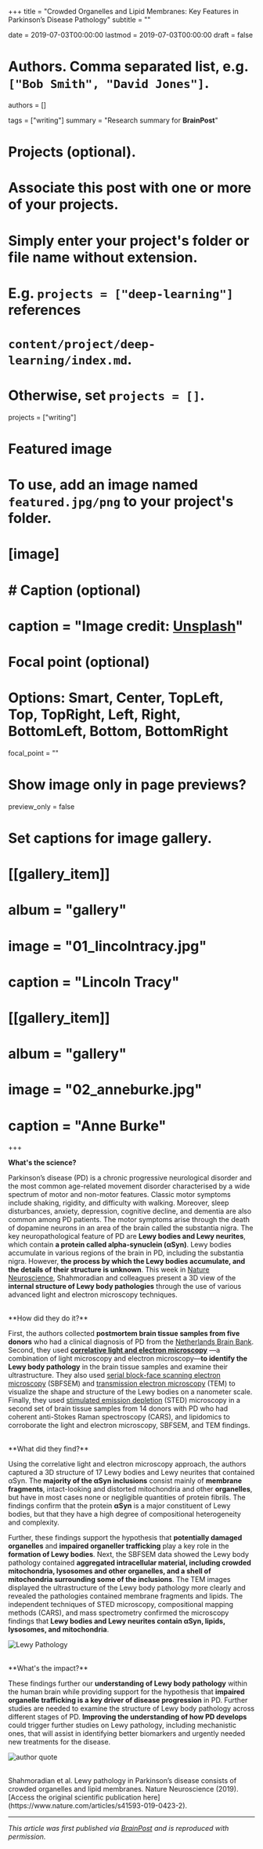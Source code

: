 +++
title = "Crowded Organelles and Lipid Membranes: Key Features in Parkinson’s Disease Pathology"
subtitle = ""

date = 2019-07-03T00:00:00
lastmod = 2019-07-03T00:00:00
draft = false

# Authors. Comma separated list, e.g. `["Bob Smith", "David Jones"]`.
authors = []

tags = ["writing"]
summary = "Research summary for **BrainPost**"

# Projects (optional).
#   Associate this post with one or more of your projects.
#   Simply enter your project's folder or file name without extension.
#   E.g. `projects = ["deep-learning"]` references 
#   `content/project/deep-learning/index.md`.
#   Otherwise, set `projects = []`.
projects = ["writing"]

# Featured image
# To use, add an image named `featured.jpg/png` to your project's folder. 
# [image]
#   # Caption (optional)
#   caption = "Image credit: [**Unsplash**](https://unsplash.com/photos/CpkOjOcXdUY)"

  # Focal point (optional)
  # Options: Smart, Center, TopLeft, Top, TopRight, Left, Right, BottomLeft, Bottom, BottomRight
  focal_point = ""

  # Show image only in page previews?
  preview_only = false

# Set captions for image gallery.

# [[gallery_item]]
# album = "gallery"
# image = "01_lincolntracy.jpg"
# caption = "Lincoln Tracy"

# [[gallery_item]]
# album = "gallery"
# image = "02_anneburke.jpg"
# caption = "Anne Burke"

+++

**What's the science?**

Parkinson’s disease (PD) is a chronic progressive neurological disorder and the most common age-related movement disorder characterised by a wide spectrum of motor and non-motor features. Classic motor symptoms include shaking, rigidity, and difficulty with walking. Moreover, sleep disturbances, anxiety, depression, cognitive decline, and dementia are also common among PD patients. The motor symptoms arise through the death of dopamine neurons in an area of the brain called the substantia nigra. The key neuropathological feature of PD are **Lewy bodies and Lewy neurites**, which contain **a protein called alpha-synuclein (αSyn)**. Lewy bodies accumulate in various regions of the brain in PD, including the substantia nigra. However, **the process by which the Lewy bodies accumulate, and the details of their structure is unknown**. This week in [Nature Neuroscience](https://www.nature.com/articles/s41593-019-0423-2), Shahmoradian and colleagues present a 3D view of the **internal structure of Lewy body pathologies** through the use of various advanced light and electron microscopy techniques.

<br/>
**How did they do it?**

First, the authors collected **postmortem brain tissue samples from five donors** who had a clinical diagnosis of PD from the [Netherlands Brain Bank](https://www.brainbank.nl/). Second, they used **[correlative light and electron microscopy](https://www.delmic.com/correlative-light-electron-microscopy)** —a combination of light microscopy and electron microscopy—**to identify the Lewy body pathology** in the brain tissue samples and examine their ultrastructure. They also used [serial block-face scanning electron microscopy](https://www.sciencedirect.com/topics/neuroscience/serial-block-face-scanning-electron-microscopy) (SBFSEM) and [transmission electron microscopy](https://warwick.ac.uk/fac/sci/physics/current/postgraduate/regs/mpagswarwick/ex5/techniques/structural/tem/) (TEM) to visualize the shape and structure of the Lewy bodies on a nanometer scale. Finally, they used [stimulated emission depletion](https://www.microscopyu.com/references/stimulated-emission-depletion-sted) (STED) microscopy in a second set of brain tissue samples from 14 donors with PD who had coherent anti-Stokes Raman spectroscopy (CARS), and lipidomics to corroborate the light and electron microscopy, SBFSEM, and TEM findings.

<br/>
**What did they find?**

Using the correlative light and electron microscopy approach, the authors captured a 3D structure of 17 Lewy bodies and Lewy neurites that contained αSyn. The **majority of the αSyn inclusions** consist mainly of **membrane fragments**, intact-looking and distorted mitochondria and other **organelles**, but have in most cases none or negligible quantities of protein fibrils. The findings confirm that the protein **αSyn** is a major constituent of Lewy bodies, but that they have a high degree of compositional heterogeneity and complexity.

Further, these findings support the hypothesis that **potentially damaged organelles** and **impaired organeller trafficking** play a key role in the **formation of Lewy bodies**. Next, the SBFSEM data showed the Lewy body pathology contained **aggregated intracellular material, including crowded mitochondria, lysosomes and other organelles, and a shell of mitochondria surrounding some of the inclusions**. The TEM images displayed the ultrastructure of the Lewy body pathology more clearly and revealed the pathologies contained membrane fragments and lipids. The independent techniques of STED microscopy, compositional mapping methods (CARS), and mass spectrometry confirmed the microscopy findings that **Lewy bodies and Lewy neurites contain αSyn, lipids, lysosomes, and mitochondria**.

![Lewy Pathology](/img/lewypathology.png)

<br/>
**What's the impact?**

These findings further our **understanding of Lewy body pathology** within the human brain while providing support for the hypothesis that **impaired organelle trafficking is a key driver of disease progression** in PD. Further studies are needed to examine the structure of Lewy body pathology across different stages of PD. **Improving the understanding of how PD develops** could trigger further studies on Lewy pathology, including mechanistic ones, that will assist in identifying better biomarkers and urgently needed new treatments for the disease.  

![author quote](/img/vandeBerg_quote_Jul2.jpg)

<br/>
Shahmoradian et al. Lewy pathology in Parkinson’s disease consists of crowded organelles and lipid membranes. Nature Neuroscience (2019). [Access the original scientific publication here](https://www.nature.com/articles/s41593-019-0423-2).

---

*This article was first published via [BrainPost](https://www.brainpost.co/weekly-brainpost/2019/7/2/crowded-organelles-and-lipid-membranes-key-features-in-parkinsons-disease-pathology) and is reproduced with permission.*

